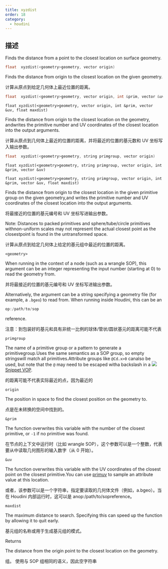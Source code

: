 ```yaml
---
title: xyzdist
order: 18
category:
  - houdini
---
```

    
## 描述

Finds the distance from a point to the closest location on surface geometry.

```c
float  xyzdist(<geometry>geometry, vector origin)
```

Finds the distance from origin to the closest location on the given geometry.

计算从原点到给定几何体上最近位置的距离。

```c
float  xyzdist(<geometry>geometry, vector origin, int &prim, vector &uv)
```

`float xyzdist(<geometry>geometry, vector origin, int &prim, vector &uv, float maxdist)`

Finds the distance from origin to the closest location on the geometry,
andwrites the primitive number and UV coordinates of the closest location into
the output arguments.

计算从原点到几何体上最近的位置的距离，并将最近的位置的基元数和 UV 坐标写入输出参数。

```c
float  xyzdist(<geometry>geometry, string primgroup, vector origin)
```

`float xyzdist(<geometry>geometry, string primgroup, vector origin, int &prim, vector &uv)`

`float xyzdist(<geometry>geometry, string primgroup, vector origin, int &prim, vector &uv, float maxdist)`

Finds the distance from origin to the closest location in the given primitive
group on the given geometry,and writes the primitive number and UV coordinates
of the closest location into the output arguments.

将最接近的位置的基元编号和 UV 坐标写进输出参数。

Note: Distances to packed primitives and sphere/tube/circle primitives
withnon-uniform scales may not represent the actual closest point as the
closestpoint is found in the untransformed space.

计算从原点到给定几何体上给定的基元组中最近的位置的距离。

`<geometry>`

When running in the context of a node (such as a wrangle SOP), this argument
can be an integer representing the input number (starting at 0) to read the
geometry from.

并将最接近的位置的基元编号和 UV 坐标写进输出参数。

Alternatively, the argument can be a string specifying a geometry file (for
example, a `.bgeo`) to read from. When running inside Houdini, this can be an

```c
op:/path/to/sop
```

reference.

注意：到包装好的基元和具有非统一比例的球体/管状/圆状基元的距离可能不代表

`primgroup`

The name of a primitive group or a pattern to generate a primitivegroup.Uses
the same semantics as a SOP group, so empty stringswill match all
primitives.Attribute groups like `@Cd.x>0` canalso be used, but note that the
`@` may need to be escaped witha backslash in a
[![](../../icons/COMMON/wrangle.svg)Snippet VOP](../../nodes/vop/snippet.html "Runs a VEX snippet to modify the incoming values.").

的距离可能不代表实际最近的点，因为最近的

`origin`

The position in space to find the closest position on the geometry to.

点是在未转换的空间中找到的。

`&prim`

The function overwrites this variable with the number of the closest
primitive, or `-1` if no primitive was found.

在节点的上下文中运行时（比如 wrangle SOP），这个参数可以是一个整数，代表要从中读取几何图形的输入数字（从 0 开始）。

`&uv`

The function overwrites this variable with the UV coordinates of the closest
point on the closest primitive.You can use [primuv](primuv.html "Interpolates
the value of an attribute at a certain parametric (uvw) position.") to
sample an attribute value at this location.

或者，该参数可以是一个字符串，指定要读取的几何体文件（例如，a.bgeo）。当在 Houdini 内部运行时，这可以是 anop:/path/to/sopreference。

`maxdist`

The maximum distance to search. Specifying this can speed up the function by
allowing it to quit early.

基元组的名称或用于生成基元组的模式。

Returns

The distance from the origin point to the closest location on the geometry.

组。 使用与 SOP 组相同的语义，因此空字符串
